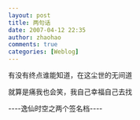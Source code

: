 ```yaml
---
layout: post
title: 两句话
date: 2007-04-12 22:35
author: zhaohao
comments: true
categories: [Weblog]
---
```

有没有终点谁能知道，在这尘世的无间道

就算是痛我也会笑，我自己幸福自己去找

----逸仙时空之两个签名档----
